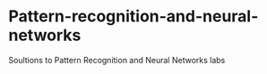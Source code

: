 # Pattern-recognition-and-neural-networks

Soultions to Pattern Recognition and Neural Networks labs
